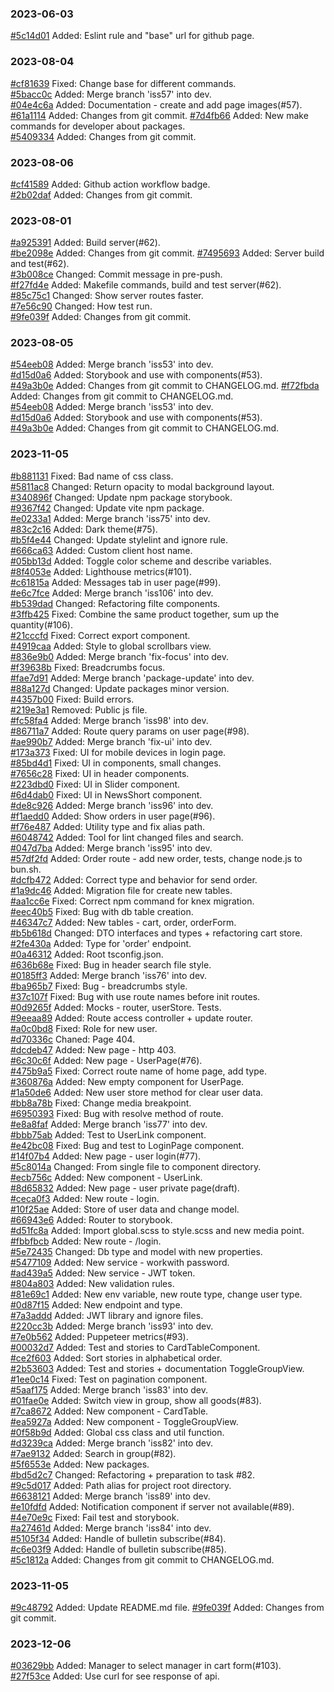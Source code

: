 ### 2023-06-03

[#5c14d01](https://github.com/AndrewMaksimchuk/radiomag/commit/5c14d01) Added: Eslint rule and "base" url for github page.

### 2023-08-04

[#cf81639](https://github.com/AndrewMaksimchuk/radiomag/commit/cf81639) Fixed: Change base for different commands.  
[#5bacc0c](https://github.com/AndrewMaksimchuk/radiomag/commit/5bacc0c) Added: Merge branch 'iss57' into dev.  
[#04e4c6a](https://github.com/AndrewMaksimchuk/radiomag/commit/04e4c6a) Added: Documentation - create and add page images(#57).  
[#61a1114](https://github.com/AndrewMaksimchuk/radiomag/commit/61a1114) Added: Changes from git commit.
[#7d4fb66](https://github.com/AndrewMaksimchuk/radiomag/commit/7d4fb66) Added: New make commands for developer about packages.  
[#5409334](https://github.com/AndrewMaksimchuk/radiomag/commit/5409334) Added: Changes from git commit.

### 2023-08-06

[#cf41589](https://github.com/AndrewMaksimchuk/radiomag/commit/cf41589) Added: Github action workflow badge.  
[#2b02daf](https://github.com/AndrewMaksimchuk/radiomag/commit/2b02daf) Added: Changes from git commit.

### 2023-08-01

[#a925391](https://github.com/AndrewMaksimchuk/radiomag/commit/a925391) Added: Build server(#62).  
[#be2098e](https://github.com/AndrewMaksimchuk/radiomag/commit/be2098e) Added: Changes from git commit.
[#7495693](https://github.com/AndrewMaksimchuk/radiomag/commit/7495693) Added: Server build and test(#62).  
[#3b008ce](https://github.com/AndrewMaksimchuk/radiomag/commit/3b008ce) Changed: Commit message in pre-push.  
[#f27fd4e](https://github.com/AndrewMaksimchuk/radiomag/commit/f27fd4e) Added: Makefile commands, build and test server(#62).  
[#85c75c1](https://github.com/AndrewMaksimchuk/radiomag/commit/85c75c1) Changed: Show server routes faster.  
[#7e56c90](https://github.com/AndrewMaksimchuk/radiomag/commit/7e56c90) Changed: How test run.  
[#9fe039f](https://github.com/AndrewMaksimchuk/radiomag/commit/9fe039f) Added: Changes from git commit.

### 2023-08-05

[#54eeb08](https://github.com/AndrewMaksimchuk/radiomag/commit/54eeb08) Added: Merge branch 'iss53' into dev.  
[#d15d0a6](https://github.com/AndrewMaksimchuk/radiomag/commit/d15d0a6) Added: Storybook and use with components(#53).  
[#49a3b0e](https://github.com/AndrewMaksimchuk/radiomag/commit/49a3b0e) Added: Changes from git commit to CHANGELOG.md.
[#f72fbda](https://github.com/AndrewMaksimchuk/radiomag/commit/f72fbda) Added: Changes from git commit to CHANGELOG.md.  
[#54eeb08](https://github.com/AndrewMaksimchuk/radiomag/commit/54eeb08) Added: Merge branch 'iss53' into dev.  
[#d15d0a6](https://github.com/AndrewMaksimchuk/radiomag/commit/d15d0a6) Added: Storybook and use with components(#53).  
[#49a3b0e](https://github.com/AndrewMaksimchuk/radiomag/commit/49a3b0e) Added: Changes from git commit to CHANGELOG.md.

### 2023-11-05

[#b881131](https://github.com/AndrewMaksimchuk/radiomag/commit/b881131) Fixed: Bad name of css class.  
[#5811ac8](https://github.com/AndrewMaksimchuk/radiomag/commit/5811ac8) Changed: Return opacity to modal background layout.  
[#340896f](https://github.com/AndrewMaksimchuk/radiomag/commit/340896f) Changed: Update npm package storybook.  
[#9367f42](https://github.com/AndrewMaksimchuk/radiomag/commit/9367f42) Changed: Update vite npm package.  
[#e0233a1](https://github.com/AndrewMaksimchuk/radiomag/commit/e0233a1) Added: Merge branch 'iss75' into dev.  
[#83c2c16](https://github.com/AndrewMaksimchuk/radiomag/commit/83c2c16) Added: Dark theme(#75).  
[#b5f4e44](https://github.com/AndrewMaksimchuk/radiomag/commit/b5f4e44) Changed: Update stylelint and ignore rule.  
[#666ca63](https://github.com/AndrewMaksimchuk/radiomag/commit/666ca63) Added: Custom client host name.  
[#05bb13d](https://github.com/AndrewMaksimchuk/radiomag/commit/05bb13d) Added: Toggle color scheme and describe variables.  
[#8f4053e](https://github.com/AndrewMaksimchuk/radiomag/commit/8f4053e) Added: Lighthouse metrics(#101).  
[#c61815a](https://github.com/AndrewMaksimchuk/radiomag/commit/c61815a) Added: Messages tab in user page(#99).  
[#e6c7fce](https://github.com/AndrewMaksimchuk/radiomag/commit/e6c7fce) Added: Merge branch 'iss106' into dev.  
[#b539dad](https://github.com/AndrewMaksimchuk/radiomag/commit/b539dad) Changed: Refactoring filte components.  
[#3ffb425](https://github.com/AndrewMaksimchuk/radiomag/commit/3ffb425) Fixed: Combine the same product together, sum up the quantity(#106).  
[#21cccfd](https://github.com/AndrewMaksimchuk/radiomag/commit/21cccfd) Fixed: Correct export component.  
[#4919caa](https://github.com/AndrewMaksimchuk/radiomag/commit/4919caa) Added: Style to global scrollbars view.  
[#836e9b0](https://github.com/AndrewMaksimchuk/radiomag/commit/836e9b0) Added: Merge branch 'fix-focus' into dev.  
[#f39638b](https://github.com/AndrewMaksimchuk/radiomag/commit/f39638b) Fixed: Breadcrumbs focus.  
[#fae7d91](https://github.com/AndrewMaksimchuk/radiomag/commit/fae7d91) Added: Merge branch 'package-update' into dev.  
[#88a127d](https://github.com/AndrewMaksimchuk/radiomag/commit/88a127d) Changed: Update packages minor version.  
[#4357b00](https://github.com/AndrewMaksimchuk/radiomag/commit/4357b00) Fixed: Build errors.  
[#219e3a1](https://github.com/AndrewMaksimchuk/radiomag/commit/219e3a1) Removed: Public js file.  
[#fc58fa4](https://github.com/AndrewMaksimchuk/radiomag/commit/fc58fa4) Added: Merge branch 'iss98' into dev.  
[#86711a7](https://github.com/AndrewMaksimchuk/radiomag/commit/86711a7) Added: Route query params on user page(#98).  
[#ae990b7](https://github.com/AndrewMaksimchuk/radiomag/commit/ae990b7) Added: Merge branch 'fix-ui' into dev.  
[#173a373](https://github.com/AndrewMaksimchuk/radiomag/commit/173a373) Fixed: UI for mobile devices in login page.  
[#85bd4d1](https://github.com/AndrewMaksimchuk/radiomag/commit/85bd4d1) Fixed: UI in components, small changes.  
[#7656c28](https://github.com/AndrewMaksimchuk/radiomag/commit/7656c28) Fixed: UI in header components.  
[#223dbd0](https://github.com/AndrewMaksimchuk/radiomag/commit/223dbd0) Fixed: UI in Slider component.  
[#6d4dab0](https://github.com/AndrewMaksimchuk/radiomag/commit/6d4dab0) Fixed: UI in NewsShort component.  
[#de8c926](https://github.com/AndrewMaksimchuk/radiomag/commit/de8c926) Added: Merge branch 'iss96' into dev.  
[#f1aedd0](https://github.com/AndrewMaksimchuk/radiomag/commit/f1aedd0) Added: Show orders in user page(#96).  
[#f76e487](https://github.com/AndrewMaksimchuk/radiomag/commit/f76e487) Added: Utility type and fix alias path.  
[#6048742](https://github.com/AndrewMaksimchuk/radiomag/commit/6048742) Added: Tool for lint changed files and search.  
[#047d7ba](https://github.com/AndrewMaksimchuk/radiomag/commit/047d7ba) Added: Merge branch 'iss95' into dev.  
[#57df2fd](https://github.com/AndrewMaksimchuk/radiomag/commit/57df2fd) Added: Order route - add new order, tests, change node.js to bun.sh.  
[#dcfb472](https://github.com/AndrewMaksimchuk/radiomag/commit/dcfb472) Added: Correct type and behavior for send order.  
[#1a9dc46](https://github.com/AndrewMaksimchuk/radiomag/commit/1a9dc46) Added: Migration file for create new tables.  
[#aa1cc6e](https://github.com/AndrewMaksimchuk/radiomag/commit/aa1cc6e) Fixed: Correct npm command for knex migration.  
[#eec40b5](https://github.com/AndrewMaksimchuk/radiomag/commit/eec40b5) Fixed: Bug with db table creation.  
[#46347c7](https://github.com/AndrewMaksimchuk/radiomag/commit/46347c7) Added: New tables - cart, order, orderForm.  
[#b5b618d](https://github.com/AndrewMaksimchuk/radiomag/commit/b5b618d) Changed: DTO interfaces and types + refactoring cart store.  
[#2fe430a](https://github.com/AndrewMaksimchuk/radiomag/commit/2fe430a) Added: Type for 'order' endpoint.  
[#0a46312](https://github.com/AndrewMaksimchuk/radiomag/commit/0a46312) Added: Root tsconfig.json.  
[#636b68e](https://github.com/AndrewMaksimchuk/radiomag/commit/636b68e) Fixed: Bug in header search file style.  
[#0185ff3](https://github.com/AndrewMaksimchuk/radiomag/commit/0185ff3) Added: Merge branch 'iss76' into dev.  
[#ba965b7](https://github.com/AndrewMaksimchuk/radiomag/commit/ba965b7) Fixed: Bug - breadcrumbs style.  
[#37c107f](https://github.com/AndrewMaksimchuk/radiomag/commit/37c107f) Fixed: Bug with use route names before init routes.  
[#0d9265f](https://github.com/AndrewMaksimchuk/radiomag/commit/0d9265f) Added: Mocks - router, userStore. Tests.  
[#9eeaa89](https://github.com/AndrewMaksimchuk/radiomag/commit/9eeaa89) Added: Route access controller + update router.  
[#a0c0bd8](https://github.com/AndrewMaksimchuk/radiomag/commit/a0c0bd8) Fixed: Role for new user.  
[#d70336c](https://github.com/AndrewMaksimchuk/radiomag/commit/d70336c) Chaned: Page 404.  
[#dcdeb47](https://github.com/AndrewMaksimchuk/radiomag/commit/dcdeb47) Added: New page - http 403.  
[#6c30c6f](https://github.com/AndrewMaksimchuk/radiomag/commit/6c30c6f) Added: New page - UserPage(#76).  
[#475b9a5](https://github.com/AndrewMaksimchuk/radiomag/commit/475b9a5) Fixed: Correct route name of home page, add type.  
[#360876a](https://github.com/AndrewMaksimchuk/radiomag/commit/360876a) Added: New empty component for UserPage.  
[#1a50de6](https://github.com/AndrewMaksimchuk/radiomag/commit/1a50de6) Added: New user store method for clear user data.  
[#bb8a78b](https://github.com/AndrewMaksimchuk/radiomag/commit/bb8a78b) Fixed: Change media breakpoint.  
[#6950393](https://github.com/AndrewMaksimchuk/radiomag/commit/6950393) Fixed: Bug with resolve method of route.  
[#e8a8faf](https://github.com/AndrewMaksimchuk/radiomag/commit/e8a8faf) Added: Merge branch 'iss77' into dev.  
[#bbb75ab](https://github.com/AndrewMaksimchuk/radiomag/commit/bbb75ab) Added: Test to UserLink component.  
[#e42bc08](https://github.com/AndrewMaksimchuk/radiomag/commit/e42bc08) Fixed: Bug and test to LoginPage component.  
[#14f07b4](https://github.com/AndrewMaksimchuk/radiomag/commit/14f07b4) Added: New page - user login(#77).  
[#5c8014a](https://github.com/AndrewMaksimchuk/radiomag/commit/5c8014a) Changed: From single file to component directory.  
[#ecb756c](https://github.com/AndrewMaksimchuk/radiomag/commit/ecb756c) Added: New component - UserLink.  
[#8d65832](https://github.com/AndrewMaksimchuk/radiomag/commit/8d65832) Added: New page - user private page(draft).  
[#ceca0f3](https://github.com/AndrewMaksimchuk/radiomag/commit/ceca0f3) Added: New route - login.  
[#10f25ae](https://github.com/AndrewMaksimchuk/radiomag/commit/10f25ae) Added: Store of user data and change model.  
[#66943e6](https://github.com/AndrewMaksimchuk/radiomag/commit/66943e6) Added: Router to storybook.  
[#d51fc8a](https://github.com/AndrewMaksimchuk/radiomag/commit/d51fc8a) Added: Import global.scss to style.scss and new media point.  
[#fbbfbcb](https://github.com/AndrewMaksimchuk/radiomag/commit/fbbfbcb) Added: New route - /login.  
[#5e72435](https://github.com/AndrewMaksimchuk/radiomag/commit/5e72435) Changed: Db type and model with new properties.  
[#5477109](https://github.com/AndrewMaksimchuk/radiomag/commit/5477109) Added: New service - workwith password.  
[#ad439a5](https://github.com/AndrewMaksimchuk/radiomag/commit/ad439a5) Added: New service - JWT token.  
[#804a803](https://github.com/AndrewMaksimchuk/radiomag/commit/804a803) Added: New validation rules.  
[#81e69c1](https://github.com/AndrewMaksimchuk/radiomag/commit/81e69c1) Added: New env variable, new route type, change user type.  
[#0d87f15](https://github.com/AndrewMaksimchuk/radiomag/commit/0d87f15) Added: New endpoint and type.  
[#7a3addd](https://github.com/AndrewMaksimchuk/radiomag/commit/7a3addd) Added: JWT library and ignore files.  
[#220cc3b](https://github.com/AndrewMaksimchuk/radiomag/commit/220cc3b) Added: Merge branch 'iss93' into dev.  
[#7e0b562](https://github.com/AndrewMaksimchuk/radiomag/commit/7e0b562) Added: Puppeteer metrics(#93).  
[#00032d7](https://github.com/AndrewMaksimchuk/radiomag/commit/00032d7) Added: Test and stories to CardTableComponent.  
[#ce2f603](https://github.com/AndrewMaksimchuk/radiomag/commit/ce2f603) Added: Sort stories in alphabetical order.  
[#2b53603](https://github.com/AndrewMaksimchuk/radiomag/commit/2b53603) Added: Test and stories + documentation ToggleGroupView.  
[#1ee0c14](https://github.com/AndrewMaksimchuk/radiomag/commit/1ee0c14) Fixed: Test on pagination component.  
[#5aaf175](https://github.com/AndrewMaksimchuk/radiomag/commit/5aaf175) Added: Merge branch 'iss83' into dev.  
[#01fae0e](https://github.com/AndrewMaksimchuk/radiomag/commit/01fae0e) Added: Switch view in group, show all goods(#83).  
[#7ca8672](https://github.com/AndrewMaksimchuk/radiomag/commit/7ca8672) Added: New component - CardTable.  
[#ea5927a](https://github.com/AndrewMaksimchuk/radiomag/commit/ea5927a) Added: New component - ToggleGroupView.  
[#0f58b9d](https://github.com/AndrewMaksimchuk/radiomag/commit/0f58b9d) Added: Global css class and util function.  
[#d3239ca](https://github.com/AndrewMaksimchuk/radiomag/commit/d3239ca) Added: Merge branch 'iss82' into dev.  
[#7ae9132](https://github.com/AndrewMaksimchuk/radiomag/commit/7ae9132) Added: Search in group(#82).  
[#5f6553e](https://github.com/AndrewMaksimchuk/radiomag/commit/5f6553e) Added: New packages.  
[#bd5d2c7](https://github.com/AndrewMaksimchuk/radiomag/commit/bd5d2c7) Changed: Refactoring + preparation to task #82.  
[#9c5d017](https://github.com/AndrewMaksimchuk/radiomag/commit/9c5d017) Added: Path alias for project root directory.  
[#6638121](https://github.com/AndrewMaksimchuk/radiomag/commit/6638121) Added: Merge branch 'iss89' into dev.  
[#e10fdfd](https://github.com/AndrewMaksimchuk/radiomag/commit/e10fdfd) Added: Notification component if server not available(#89).  
[#4e70e9c](https://github.com/AndrewMaksimchuk/radiomag/commit/4e70e9c) Fixed: Fail test and storybook.  
[#a27461d](https://github.com/AndrewMaksimchuk/radiomag/commit/a27461d) Added: Merge branch 'iss84' into dev.  
[#5105f34](https://github.com/AndrewMaksimchuk/radiomag/commit/5105f34) Added: Handle of bulletin subscribe(#84).  
[#c6e03f9](https://github.com/AndrewMaksimchuk/radiomag/commit/c6e03f9) Added: Handle of bulletin subscribe(#85).  
[#5c1812a](https://github.com/AndrewMaksimchuk/radiomag/commit/5c1812a) Added: Changes from git commit to CHANGELOG.md.

### 2023-11-05

[#9c48792](https://github.com/AndrewMaksimchuk/radiomag/commit/9c48792) Added: Update README.md file.
[#9fe039f](https://github.com/AndrewMaksimchuk/radiomag/commit/9fe039f) Added: Changes from git commit.

### 2023-12-06

[#03629bb](https://github.com/AndrewMaksimchuk/radiomag/commit/03629bb) Added: Manager to select manager in cart form(#103).  
[#27f53ce](https://github.com/AndrewMaksimchuk/radiomag/commit/27f53ce) Added: Use curl for see response of api.
